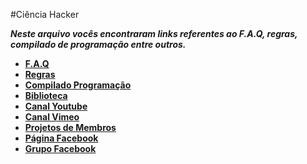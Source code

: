 #Ciência Hacker

***Neste arquivo vocês encontraram links referentes ao F.A.Q, regras, compilado de programação entre outros.***

* [**F.A.Q**](http://goo.gl/gUzSa0)
* [**Regras**](http://goo.gl/7n9CeV)
* [**Compilado Programação**](http://goo.gl/ANacIx)
* [**Biblioteca**](http://goo.gl/blY1d4)
* [**Canal Youtube**](http://goo.gl/gn0or1)
* [**Canal Vimeo**](http://goo.gl/Jb1piO)
* [**Projetos de Membros**](http://goo.gl/wjlk09)
* [**Página Facebook**](fb.com/cienciahacker)
* [**Grupo Facebook**](fb.com/groups/cienciahacker)
